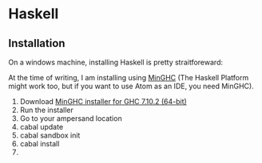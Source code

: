 # Haskell

## Installation
On a windows machine, installing Haskell is pretty straitforeward:

At the time of writing, I am installing using [MinGHC](https://www.haskell.org/downloads/windows) (The Haskell Platform might work too, but if you want to use Atom  as an IDE, you need MinGHC).

  1. Download [MinGHC installer for GHC 7.10.2 \(64-bit\)](https://github.com/fpco/minghc/releases/download/2015-08-13/minghc-7.10.2-x86_64.exe)
  2. Run the installer
  3. Go to your ampersand location
  4. cabal update
  5. cabal sandbox init
  6. cabal install
  6. 

